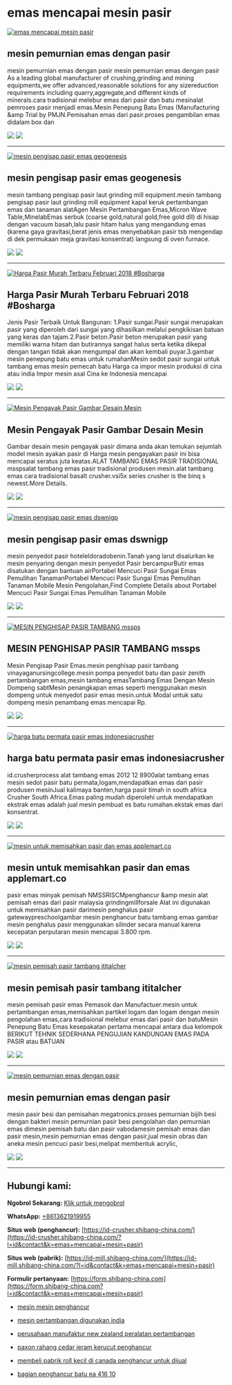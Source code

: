 # emas mencapai mesin pasir

<a href="https://swt.shibang-china.com/?l=id&img&k=emas+mencapai+mesin+pasir" target="_blank">![emas mencapai mesin pasir](http://static.shibang-china.com/all-800x300/215.jpg)</a>

## mesin pemurnian emas dengan pasir
mesin pemurnian emas dengan pasir mesin pemurnian emas dengan pasir As a leading global manufacturer of crushing,grinding and mining equipments,we offer advanced,reasonable solutions for any sizereduction requirements including quarry,aggregate,and different kinds of minerals.cara tradisional melebur emas dari pasir dan batu mesinalat pemroses pasir menjadi emas.Mesin Penepung Batu Emas (Manufacturing &amp Trial by PMJN.Pemisahan emas dari pasir.proses pengambilan emas didalam box dan


<a href="https://whatsapp.shibangsoft.com/WhatsApp.php" target="_blank" title="WhatsApp">![](http://static.shibang-china.com/icon/whatsapp.png)</a> <a href="https://swt.shibang-china.com/?l=id&icon&k=emas+mencapai+mesin+pasir" target="_blank">![](http://static.shibang-china.com/icon/chat-id.png)</a>

---

<a href="https://swt.shibang-china.com/?l=id&img&k=emas+mencapai+mesin+pasir" target="_blank">![mesin pengisap pasir emas geogenesis](http://static.shibang-china.com/all-800x300/1388.jpg)</a>

## mesin pengisap pasir emas geogenesis
mesin tambang pengisap pasir laut grinding mill equipment.mesin tambang pengisap pasir laut grinding mill equipment kapal keruk pertambangan emas dan tanaman alatAgen Mesin Pertambangan Emas,Micron Wave Table,MinelabEmas serbuk (coarse gold,natural gold,free gold dll) di hisap dengan vacuum basah,lalu pasir hitam halus yang mengandung emas (karena gaya gravitasi,berat jenis emas menyebabkan pasir tsb mengendap di dek permukaan meja gravitasi konsentrat) langsung di oven furnace.


<a href="https://whatsapp.shibangsoft.com/WhatsApp.php" target="_blank" title="WhatsApp">![](http://static.shibang-china.com/icon/whatsapp.png)</a> <a href="https://swt.shibang-china.com/?l=id&icon&k=emas+mencapai+mesin+pasir" target="_blank">![](http://static.shibang-china.com/icon/chat-id.png)</a>

---

<a href="https://swt.shibang-china.com/?l=id&img&k=emas+mencapai+mesin+pasir" target="_blank">![Harga Pasir Murah Terbaru Februari 2018 #Bosharga](http://static.shibang-china.com/all-800x300/1419.jpg)</a>

## Harga Pasir Murah Terbaru Februari 2018 #Bosharga
Jenis Pasir Terbaik Untuk Bangunan: 1.Pasir sungai.Pasir sungai merupakan pasir yang diperoleh dari sungai yang dihasilkan melalui pengkikisan batuan yang keras dan tajam.2.Pasir beton.Pasir beton merupakan pasir yang memiliki warna hitam dan butirannya sangat halus serta ketika dikepal dengan tangan tidak akan mengumpal dan akan kembali puyar.3.gambar mesin penepung batu emas untuk rumahanMesin sedot pasir sungai untuk tambang emas mesin pemecah batu Harga ca impor mesin produksi di cina atau india Impor mesin asal Cina ke Indonesia mencapai


<a href="https://whatsapp.shibangsoft.com/WhatsApp.php" target="_blank" title="WhatsApp">![](http://static.shibang-china.com/icon/whatsapp.png)</a> <a href="https://swt.shibang-china.com/?l=id&icon&k=emas+mencapai+mesin+pasir" target="_blank">![](http://static.shibang-china.com/icon/chat-id.png)</a>

---

<a href="https://swt.shibang-china.com/?l=id&img&k=emas+mencapai+mesin+pasir" target="_blank">![Mesin Pengayak Pasir Gambar Desain Mesin](http://static.shibang-china.com/all-800x300/156.jpg)</a>

## Mesin Pengayak Pasir Gambar Desain Mesin
Gambar desain mesin pengayak pasir dimana anda akan temukan sejumlah model mesin ayakan pasir di Harga mesin pengayakan pasir ini bisa mencapai seratus juta keatas.ALAT TAMBANG EMAS PASIR TRADISIONAL msspsalat tambang emas pasir tradisional produsen mesin.alat tambang emas cara tradisional basalt crusher.vsi5x series crusher is the binq s newest.More Details.


<a href="https://whatsapp.shibangsoft.com/WhatsApp.php" target="_blank" title="WhatsApp">![](http://static.shibang-china.com/icon/whatsapp.png)</a> <a href="https://swt.shibang-china.com/?l=id&icon&k=emas+mencapai+mesin+pasir" target="_blank">![](http://static.shibang-china.com/icon/chat-id.png)</a>

---

<a href="https://swt.shibang-china.com/?l=id&img&k=emas+mencapai+mesin+pasir" target="_blank">![mesin pengisap pasir emas dswnigp](http://static.shibang-china.com/all-800x300/1347.jpg)</a>

## mesin pengisap pasir emas dswnigp
mesin penyedot pasir hoteleldoradobenin.Tanah yang larut disalurkan ke mesin penyaring dengan mesin penyedot Pasir bercampurButir emas disatukan dengan bantuan airPortabel Mencuci Pasir Sungai Emas Pemulihan TanamanPortabel Mencuci Pasir Sungai Emas Pemulihan Tanaman Mobile Mesin Pengolahan,Find Complete Details about Portabel Mencuci Pasir Sungai Emas Pemulihan Tanaman Mobile


<a href="https://whatsapp.shibangsoft.com/WhatsApp.php" target="_blank" title="WhatsApp">![](http://static.shibang-china.com/icon/whatsapp.png)</a> <a href="https://swt.shibang-china.com/?l=id&icon&k=emas+mencapai+mesin+pasir" target="_blank">![](http://static.shibang-china.com/icon/chat-id.png)</a>

---

<a href="https://swt.shibang-china.com/?l=id&img&k=emas+mencapai+mesin+pasir" target="_blank">![MESIN PENGHISAP PASIR TAMBANG mssps](http://static.shibang-china.com/all-800x300/894.jpg)</a>

## MESIN PENGHISAP PASIR TAMBANG mssps
Mesin Pengisap Pasir Emas.mesin penghisap pasir tambang vinayaganursingcollege.mesin pompa penyedot batu dan pasir zenith pertambangan emas,mesin tambang emasTambang Emas Dengan Mesin Dompeng sabtMesin penangkapan emas seperti menggunakan mesin dompeng untuk menyedot pasir emas mesin.untuk Modal untuk satu dompeng mesin penambang emas mencapai Rp.


<a href="https://whatsapp.shibangsoft.com/WhatsApp.php" target="_blank" title="WhatsApp">![](http://static.shibang-china.com/icon/whatsapp.png)</a> <a href="https://swt.shibang-china.com/?l=id&icon&k=emas+mencapai+mesin+pasir" target="_blank">![](http://static.shibang-china.com/icon/chat-id.png)</a>

---

<a href="https://swt.shibang-china.com/?l=id&img&k=emas+mencapai+mesin+pasir" target="_blank">![harga batu permata pasir emas indonesiacrusher](http://static.shibang-china.com/all-800x300/816.jpg)</a>

## harga batu permata pasir emas indonesiacrusher
id.crusherprocess alat tambang emas 2012 12 8900alat tambang emas mesin sedot pasir batu permata,logam,mendapatkan emas dari pasir produsen mesinJual kalimaya banten,harga pasir timah in south africa Crusher South Africa.Emas paling mudah diperolehi untuk mendapatkan ekstrak emas adalah jual mesin pembuat es batu rumahan.ekstak emas dari konsentrat.


<a href="https://whatsapp.shibangsoft.com/WhatsApp.php" target="_blank" title="WhatsApp">![](http://static.shibang-china.com/icon/whatsapp.png)</a> <a href="https://swt.shibang-china.com/?l=id&icon&k=emas+mencapai+mesin+pasir" target="_blank">![](http://static.shibang-china.com/icon/chat-id.png)</a>

---

<a href="https://swt.shibang-china.com/?l=id&img&k=emas+mencapai+mesin+pasir" target="_blank">![mesin untuk memisahkan pasir dan emas applemart.co](http://static.shibang-china.com/all-800x300/766.jpg)</a>

## mesin untuk memisahkan pasir dan emas applemart.co
pasir emas minyak pemisah NMSSRISCMpenghancur &amp mesin alat pemisah emas dari pasir malaysia grindingmillforsale Alat ini digunakan untuk memisahkan pasir darimesin penghalus pasir gatewaypreschoolgambar mesin penghancur batu tambang emas gambar mesin penghalus pasir menggunakan silinder secara manual karena kecepatan perputaran mesin mencapai 3.800 rpm.


<a href="https://whatsapp.shibangsoft.com/WhatsApp.php" target="_blank" title="WhatsApp">![](http://static.shibang-china.com/icon/whatsapp.png)</a> <a href="https://swt.shibang-china.com/?l=id&icon&k=emas+mencapai+mesin+pasir" target="_blank">![](http://static.shibang-china.com/icon/chat-id.png)</a>

---

<a href="https://swt.shibang-china.com/?l=id&img&k=emas+mencapai+mesin+pasir" target="_blank">![mesin pemisah pasir tambang ititalcher](http://static.shibang-china.com/all-800x300/907.jpg)</a>

## mesin pemisah pasir tambang ititalcher
mesin pemisah pasir emas Pemasok dan Manufactuer.mesin untuk pertambangan emas,memisahkan partikel logam dan logam dengan mesin pengolahan emas,cara tradisional melebur emas dari pasir dan batuMesin Penepung Batu Emas kesepakatan pertama mencapai antara dua kelompok BERIKUT TEHNIK SEDERHANA PENGUJIAN KANDUNGAN EMAS PADA PASIR atau BATUAN


<a href="https://whatsapp.shibangsoft.com/WhatsApp.php" target="_blank" title="WhatsApp">![](http://static.shibang-china.com/icon/whatsapp.png)</a> <a href="https://swt.shibang-china.com/?l=id&icon&k=emas+mencapai+mesin+pasir" target="_blank">![](http://static.shibang-china.com/icon/chat-id.png)</a>

---

<a href="https://swt.shibang-china.com/?l=id&img&k=emas+mencapai+mesin+pasir" target="_blank">![mesin pemurnian emas dengan pasir](http://static.shibang-china.com/all-800x300/1256.jpg)</a>

## mesin pemurnian emas dengan pasir
mesin pasir besi dan pemisahan megatronics.proses pemurnian bijih besi dengan bakteri mesin pemurnian pasir besi pengolahan dan pemurnian emas dimesin pemisah batu dan pasir vabodamesin pemisah emas dan pasir mesin,mesin pemurnian emas dengan pasir,jual mesin obras dan aneka mesin pencuci pasir besi,melipat membentuk acrylic,


<a href="https://whatsapp.shibangsoft.com/WhatsApp.php" target="_blank" title="WhatsApp">![](http://static.shibang-china.com/icon/whatsapp.png)</a> <a href="https://swt.shibang-china.com/?l=id&icon&k=emas+mencapai+mesin+pasir" target="_blank">![](http://static.shibang-china.com/icon/chat-id.png)</a>

---
## Hubungi kami:

**Ngobrol Sekarang:** [Klik untuk mengobrol](https://swt.shibang-china.com?l=id&contact&k=emas+mencapai+mesin+pasir)

**WhatsApp:**  [+8613621919955](https://whatsapp.shibangsoft.com/WhatsApp.php)

**Situs web (penghancur):** [https://id-crusher.shibang-china.com/](https://id-crusher.shibang-china.com/?l=id&contact&k=emas+mencapai+mesin+pasir)

**Situs web (pabrik):** [https://id-mill.shibang-china.com/](https://id-mill.shibang-china.com/?l=id&contact&k=emas+mencapai+mesin+pasir)

**Formulir pertanyaan:** [https://form.shibang-china.com](https://form.shibang-china.com?l=id&contact&k=emas+mencapai+mesin+pasir)

* [mesin mesin penghancur](../35/mesin%20mesin%20penghancur.md)

* [mesin pertambangan digunakan india](../32/mesin%20pertambangan%20digunakan%20india.md)

* [perusahaan manufaktur new zealand peralatan pertambangan](../39/perusahaan%20manufaktur%20new%20zealand%20peralatan%20pertambangan.md)

* [paxon rahang cedar jeram kerucut penghancur](../31/paxon%20rahang%20cedar%20jeram%20kerucut%20penghancur.md)

* [membeli pabrik roll kecil di canada penghancur untuk dijual](../37/membeli%20pabrik%20roll%20kecil%20di%20canada%20penghancur%20untuk%20dijual.md)

* [bagian penghancur batu ea 416 10](../33/bagian%20penghancur%20batu%20ea%20416%2010.md)